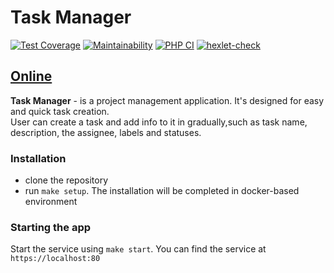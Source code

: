 # Task Manager

[![Test Coverage](https://api.codeclimate.com/v1/badges/685b8ed1772fc9801d39/test_coverage)](https://codeclimate.com/github/just-evv/php-project-lvl4/test_coverage)  [![Maintainability](https://api.codeclimate.com/v1/badges/685b8ed1772fc9801d39/maintainability)](https://codeclimate.com/github/just-evv/php-project-lvl4/maintainability) [![PHP CI](https://github.com/just-evv/php-project-lvl4/actions/workflows/workflow.yml/badge.svg?branch=main)](https://github.com/just-evv/php-project-lvl4/actions/workflows/workflow.yml) [![hexlet-check](https://github.com/just-evv/php-project-lvl4/actions/workflows/hexlet-check.yml/badge.svg?branch=main)](https://github.com/just-evv/php-project-lvl4/actions/workflows/hexlet-check.yml)

## [Online](https://just-evv-task-manager.herokuapp.com/)

**Task Manager** - is a project management application. It's designed for easy and quick task creation.  
User can create a task and add info to it in gradually,such as task name, description, the assignee, labels and statuses.

### Installation

- clone the repository
- run `make setup`. The installation will be completed in docker-based environment

### Starting the app

Start the service using `make start`.
You can find the service at `https://localhost:80`
